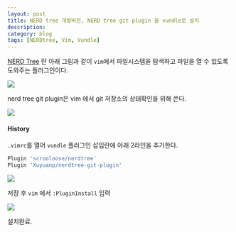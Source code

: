 ```yaml
---
layout: post
title: NERD tree 개발버전, NERD tree git plugin 을 vundle로 설치
description: 
category: blog
tags: [NERDtree, Vim, Vundle]
---
```

[NERD Tree](http://www.vim.org/scripts/script.php?script_id=1658) 란 아래 그림과 같이 `vim`에서 파일시스템을 탐색하고 파일을 열 수 있도록 도와주는 플러그인이다.  


![][1]

nerd tree git plugin은 vim 에서 git 저장소의 상태확인을 위해 쓴다.  

![][2]


#### History

`.vimrc`를 열어 `vundle` 플러그인 삽입란에 아래 2라인을 추가한다.
```bash
Plugin 'scrooloose/nerdtree'  
Plugin 'Xuyuanp/nerdtree-git-plugin'
```

![][3]

저장 후 `vim` 에서 `:PluginInstall` 입력  

![][4]

설치완료. 

[1]: https://2.bp.blogspot.com/-pHgUOdoCZSo/WG8wSHSt_9I/AAAAAAAAAqU/ZBV2WQPN1t8zqTjsRw7IGP_HVaOpbeDbACLcB/s700/2862367534_53cd90855e_o.gif
[2]: https://4.bp.blogspot.com/-s4ZwVlfDR5E/WG80qtmbDVI/AAAAAAAAArE/flNXwROuSSoSoddiLlktyldBEKMxuXzMwCLcB/s700/687474703a2f2f692e696d6775722e636f6d2f6a534377476a552e6769663f31.gif
[3]: https://2.bp.blogspot.com/-ZRfFHB6gcxU/WG81bmrj-oI/AAAAAAAAArI/2_jZCvpgsJQZgFSx4_z8Qvx2dmPjDG3BwCLcB/s700/%25EC%25BA%25A1%25EC%25B2%2598.PNG
[4]: https://1.bp.blogspot.com/-8Ikzyvh-uSs/WG82MLbQC3I/AAAAAAAAArY/bfy3jmH5Vdc2bu5DvccK_MLN_PR4MFg0gCLcB/s700/%25EC%25BA%25A1%25EC%25B2%2598.PNG
